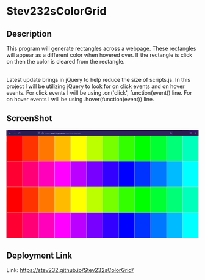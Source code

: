 # Stev232sColorGrid

## Description

This program will generate rectangles across a webpage. These rectangles will appear as a different color when hovered over. If the rectangle is click on then the color is cleared from the rectangle.<br><br>

Latest update brings in jQuery to help reduce the size of scripts.js. In this project I will be utilizing jQuery to look for on click events and on hover events. For click events I will be using .on('click', function(event)) line. For on hover events I will be using .hover(function(event)) line.

## ScreenShot

![PATH](./assets/screenshots/ColorGrid.PNG)

## Deployment Link

Link: https://stev232.github.io/Stev232sColorGrid/
